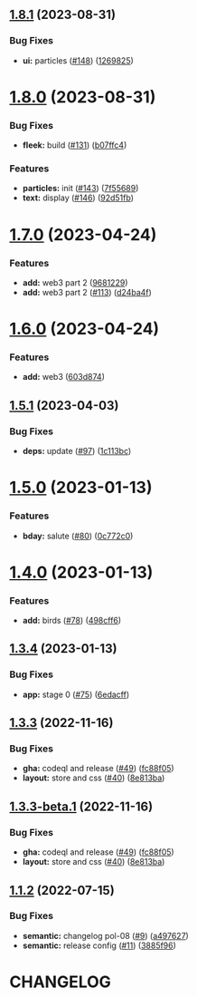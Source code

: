 ## [1.8.1](https://github.com/polpenaloza/react-me.com/compare/v1.8.0...v1.8.1) (2023-08-31)


### Bug Fixes

* **ui:** particles ([#148](https://github.com/polpenaloza/react-me.com/issues/148)) ([1269825](https://github.com/polpenaloza/react-me.com/commit/1269825a8f0c46ea13ccd7fa5c5231b35d8cde61))

# [1.8.0](https://github.com/polpenaloza/react-me.com/compare/v1.7.0...v1.8.0) (2023-08-31)


### Bug Fixes

* **fleek:** build ([#131](https://github.com/polpenaloza/react-me.com/issues/131)) ([b07ffc4](https://github.com/polpenaloza/react-me.com/commit/b07ffc4cfed3f8a3f23d6e3d4ec76e3b5f4cb3e7))


### Features

* **particles:** init ([#143](https://github.com/polpenaloza/react-me.com/issues/143)) ([7f55689](https://github.com/polpenaloza/react-me.com/commit/7f5568956584e70032f8e6e84460b9c4f438a32b))
* **text:** display ([#146](https://github.com/polpenaloza/react-me.com/issues/146)) ([92d51fb](https://github.com/polpenaloza/react-me.com/commit/92d51fbaf2328446c1e707480af927c97135a703))

# [1.7.0](https://github.com/polpenaloza/react-me.com/compare/v1.6.0...v1.7.0) (2023-04-24)


### Features

* **add:** web3 part 2 ([9681229](https://github.com/polpenaloza/react-me.com/commit/968122966fddfe03566864e6dbda9517a617896f))
* **add:** web3 part 2 ([#113](https://github.com/polpenaloza/react-me.com/issues/113)) ([d24ba4f](https://github.com/polpenaloza/react-me.com/commit/d24ba4f3a5ca7d439384194a17674c68f3e051bd))

# [1.6.0](https://github.com/polpenaloza/react-me.com/compare/v1.5.1...v1.6.0) (2023-04-24)


### Features

* **add:** web3 ([603d874](https://github.com/polpenaloza/react-me.com/commit/603d8747431003e14e61f098253ce677421ed7ef))

## [1.5.1](https://github.com/polpenaloza/react-me.com/compare/v1.5.0...v1.5.1) (2023-04-03)


### Bug Fixes

* **deps:** update ([#97](https://github.com/polpenaloza/react-me.com/issues/97)) ([1c113bc](https://github.com/polpenaloza/react-me.com/commit/1c113bcd53670792b0527845b08d39d9a543f9a8))

# [1.5.0](https://github.com/polpenaloza/react-me.com/compare/v1.4.0...v1.5.0) (2023-01-13)


### Features

* **bday:** salute ([#80](https://github.com/polpenaloza/react-me.com/issues/80)) ([0c772c0](https://github.com/polpenaloza/react-me.com/commit/0c772c0649b2a7a8d5110fad27dd0214d78bdbfc))

# [1.4.0](https://github.com/polpenaloza/react-me.com/compare/v1.3.4...v1.4.0) (2023-01-13)


### Features

* **add:** birds ([#78](https://github.com/polpenaloza/react-me.com/issues/78)) ([498cff6](https://github.com/polpenaloza/react-me.com/commit/498cff6a1caf2b59959b3c7cadc962fb05349fd7))

## [1.3.4](https://github.com/polpenaloza/react-me.com/compare/v1.3.3...v1.3.4) (2023-01-13)


### Bug Fixes

* **app:** stage 0 ([#75](https://github.com/polpenaloza/react-me.com/issues/75)) ([6edacff](https://github.com/polpenaloza/react-me.com/commit/6edacff88b5d3d02c7250bd0b0424e59af0ede6f))

## [1.3.3](https://github.com/polpenaloza/react-me.com/compare/v1.3.2...v1.3.3) (2022-11-16)


### Bug Fixes

* **gha:** codeql and release ([#49](https://github.com/polpenaloza/react-me.com/issues/49)) ([fc88f05](https://github.com/polpenaloza/react-me.com/commit/fc88f05832af4c3ef6779041b49c32b93bbd5f32))
* **layout:** store and css ([#40](https://github.com/polpenaloza/react-me.com/issues/40)) ([8e813ba](https://github.com/polpenaloza/react-me.com/commit/8e813bad609171713dce1f0cc4734053e2fd8f56))

## [1.3.3-beta.1](https://github.com/polpenaloza/react-me.com/compare/v1.3.2...v1.3.3-beta.1) (2022-11-16)


### Bug Fixes

* **gha:** codeql and release ([#49](https://github.com/polpenaloza/react-me.com/issues/49)) ([fc88f05](https://github.com/polpenaloza/react-me.com/commit/fc88f05832af4c3ef6779041b49c32b93bbd5f32))
* **layout:** store and css ([#40](https://github.com/polpenaloza/react-me.com/issues/40)) ([8e813ba](https://github.com/polpenaloza/react-me.com/commit/8e813bad609171713dce1f0cc4734053e2fd8f56))

## [1.1.2](https://github.com/polpenaloza/react-me.com/compare/v1.1.1...v1.1.2) (2022-07-15)

### Bug Fixes

- **semantic:** changelog pol-08 ([#9](https://github.com/polpenaloza/react-me.com/issues/9)) ([a497627](https://github.com/polpenaloza/react-me.com/commit/a4976271a2e401488006b56348492ecf1b2e3dcc))
- **semantic:** release config ([#11](https://github.com/polpenaloza/react-me.com/issues/11)) ([3885f96](https://github.com/polpenaloza/react-me.com/commit/3885f9641eda72f17b1de9cf22434b1535f00724))

# CHANGELOG
